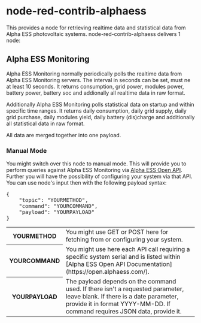 # node-red-contrib-alphaess 

This provides a node for retrieving realtime data and statistical data from Alpha ESS photovoltaic systems. node-red-contrib-alphaess delivers 1 node:

## Alpha ESS Monitoring
Alpha ESS Monitoring normally periodically polls the realtime data from Alpha ESS Monitoring servers. The interval in seconds can be set, must ne at least 10 seconds. It returns consumption, grid power, modules power, battery power, battery soc and addionally all realtime data in raw format.

Additionally Alpha ESS Monitoring polls statistical data on startup and within specific time ranges. It returns daily consumption, daily grid supply, daily grid purchase, daily modules yield, daily battery (dis)charge and additionally all statistical data in raw format.

All data are merged together into one payload.

### Manual Mode
You might switch over this node to manual mode. This will provide you to perform queries against Alpha ESS Monitoring via [Alpha ESS Open API](https://open.alphaess.com/). Further you will have the possibility of configuring your system via that API. You can use node's input then with the following payload syntax:

<pre>
{
	"topic": "YOURMETHOD",
	"command": "YOURCOMMAND",
	"payload": "YOURPAYLOAD"
}
</pre>

<table>
<tr><th>YOURMETHOD</th><td>You might use GET or POST here for fetching from or configuring your system.</td></tr>
<tr><th>YOURCOMMAND</th><td>You might use here each API call requiring a specific system serial and is listed within [Alpha ESS Open API Documentation](https://open.alphaess.com/).</td></tr>
<tr><th>YOURPAYLOAD</th><td>The payload depends on the command used. If there isn't a requested parameter, leave blank. If there is a date parameter, provide it in format YYYY-MM-DD. If command requires JSON data, provide it.</td></tr>
</table>